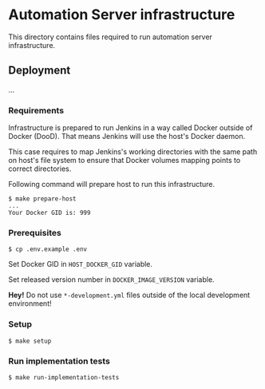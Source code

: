 # Automation Server infrastructure

This directory contains files required to run
automation server infrastructure.

## Deployment

...

### Requirements

Infrastructure is prepared to run Jenkins in a way called
Docker outside of Docker (DooD). That means Jenkins will
use the host's Docker daemon.

This case requires to map Jenkins's working directories
with the same path on host's file system to ensure that
Docker volumes mapping points to correct directories.

Following command will prepare host to run this infrastructure.

```
$ make prepare-host
...
Your Docker GID is: 999
```

### Prerequisites

```
$ cp .env.example .env
```

Set Docker GID in `HOST_DOCKER_GID` variable.

Set released version number in `DOCKER_IMAGE_VERSION` variable.

**Hey!** Do not use `*-development.yml` files outside of the local development environment!

### Setup

```
$ make setup
```

### Run implementation tests

```
$ make run-implementation-tests
```
